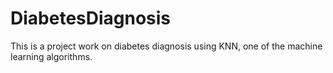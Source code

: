 # DiabetesDiagnosis
This is a project work on diabetes diagnosis using KNN, one of the machine learning algorithms.
